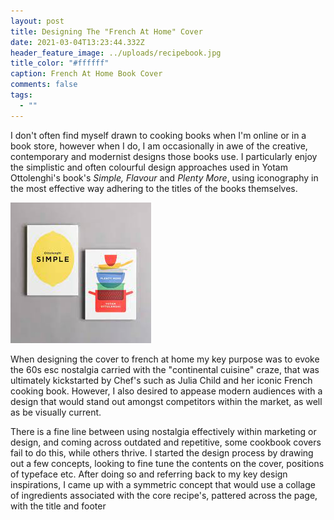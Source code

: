 ```yaml
---
layout: post
title: Designing The "French At Home" Cover
date: 2021-03-04T13:23:44.332Z
header_feature_image: ../uploads/recipebook.jpg
title_color: "#ffffff"
caption: French At Home Book Cover
comments: false
tags:
  - ""
---
```

I don't often find myself drawn to cooking books when I'm online or in a book store, however when I do, I am occasionally in awe of the creative, contemporary and modernist designs those books use. I particularly enjoy the simplistic and often colourful design approaches used in Yotam Ottolenghi's book's *Simple,* *Flavour* and *Plenty More*, using iconography in the most effective way adhering to the titles of the books themselves.

![Ottolenghi Book Covers ](../uploads/download.jpg)

 When designing the cover to french at home my key purpose was to evoke the 60s esc nostalgia carried with the "continental cuisine" craze, that was ultimately kickstarted by Chef's such as Julia Child and her iconic French cooking book. However, I also desired to appease modern audiences with a design that would stand out amongst competitors within the market, as well as be visually current. 

There is a fine line between using nostalgia effectively within marketing or design, and coming across outdated and repetitive, some cookbook covers fail to do this, while others thrive. I started the design process by drawing out a few concepts, looking to fine tune the contents on the cover, positions of typeface etc. After doing so and referring back to my key design inspirations, I came up with a symmetric concept that would use a collage of ingredients associated with the core recipe's, pattered across the page, with the title and footer